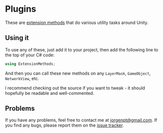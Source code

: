 # Plugins

These are [extension methods][extension-methods] that do various utility tasks
around Unity.

## Using it

To use any of these, just add it to your project, then add the following line
to the top of your C# code:

```cs
using ExtensionMethods;
```

And then you can call these new methods on any `LayerMask`, `GameObject`,
`NetworkView`, etc.

I recommend checking out the source if you want to tweak - it should hopefully
be readable and well-commented.

## Problems

If you have any problems, feel free to contact me at jorgenpt@gmail.com. If you
find any bugs, please report them on the [issue tracker][issues].

[issues]: https://github.com/jorgenpt/unity-utilities/issues
[extension-methods]: http://msdn.microsoft.com/en-us/library/vstudio/bb383977.aspx
